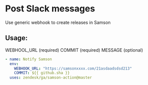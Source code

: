 # Post Slack messages

Use generic webhook to create releases in Samson

## Usage:
WEBHOOL_URL (required)
COMMIT (required)
MESSAGE (optional)
```yaml
- name: Notify Samson
  env:
    WEBHOOK_URL: "https://samsonxxxx.com/21asdaadsdsd213"
    COMMIT: ${{ github.sha }}
  uses: zendesk/ga/samson-action@master
```


